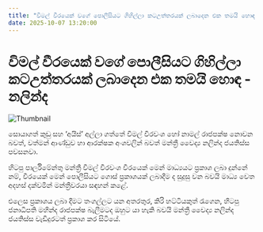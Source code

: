```yaml
---
title: "විමල් වීරයෙක් වගේ පොලීසියට ගිහිල්ලා කටඋත්තරයක් ලබාදෙන එක තමයි හොඳ - නලින්ද"
date: 2025-10-07 13:20:00
---
```


# විමල් වීරයෙක් වගේ පොලීසියට ගිහිල්ලා කටඋත්තරයක් ලබාදෙන එක තමයි හොඳ - නලින්ද

![Thumbnail](https://helakuru.sgp1.cdn.digitaloceanspaces.com/esana/images/lib/nalinda-jaya-uop.jpg)

සොයාගත් කුඩු සහ ‘අයිස්’ අල්ලා ගත්තේ විමල් වීරවංශ හෝ නාමල් රාජපක්ෂ නොවන බවත්, වත්මන් ආණ්ඩුව හා ආරක්ෂක අංශවලින් බවත් මන්ත්‍රී වෛද්‍ය නලින්ද ජයතිස්ස පවසනවා.

හිටපු පාර්ලිමේන්තු මන්ත්‍රී විමල් වීරවංශ වීරයෙක් මෙන් මාධ්‍යයට ප්‍රකාශ ලබා දුන්නේ නම්, වීරයෙක් මෙන් පොලීසියට ගොස් ප්‍රකාශයක් ලබාදීම ද සුදුසු වන බවයි මාධ්‍ය වෙත අදහස් දක්වමින් මන්ත්‍රීවරයා සඳහන් කළේ.

එලෙස ප්‍රකාශය ලබා දීමට තංගල්ලට යන අතරතුර, කිරි හට්ටියකුත් රැගෙන, හිටපු ජනාධිපති මහින්ද රාජපක්ෂ බැලීමටද ඔහුට යා හැකි බවයි මන්ත්‍රී වෛද්‍ය නලින්ද ජයතිස්ස වැඩිදුරටත් ප්‍රකාශ කර සිටියේ.

